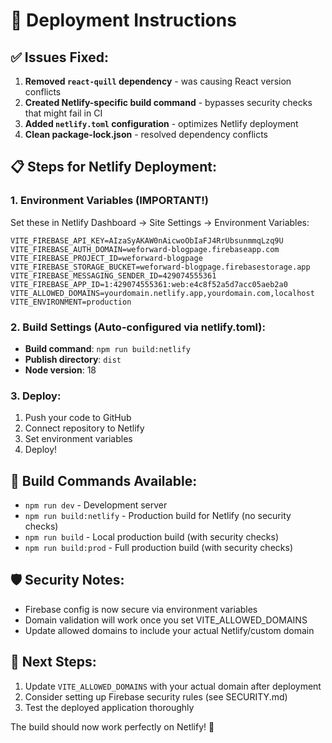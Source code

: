 # 🚀 Deployment Instructions

## ✅ Issues Fixed:
1. **Removed `react-quill` dependency** - was causing React version conflicts
2. **Created Netlify-specific build command** - bypasses security checks that might fail in CI
3. **Added `netlify.toml` configuration** - optimizes Netlify deployment
4. **Clean package-lock.json** - resolved dependency conflicts

## 📋 Steps for Netlify Deployment:

### 1. Environment Variables (IMPORTANT!)
Set these in Netlify Dashboard → Site Settings → Environment Variables:

```
VITE_FIREBASE_API_KEY=AIzaSyAKAW0nAicwoObIaFJ4RrUbsunmmqLzq9U
VITE_FIREBASE_AUTH_DOMAIN=weforward-blogpage.firebaseapp.com
VITE_FIREBASE_PROJECT_ID=weforward-blogpage
VITE_FIREBASE_STORAGE_BUCKET=weforward-blogpage.firebasestorage.app
VITE_FIREBASE_MESSAGING_SENDER_ID=429074555361
VITE_FIREBASE_APP_ID=1:429074555361:web:e4c8f52a5d7acc05aeb2a0
VITE_ALLOWED_DOMAINS=yourdomain.netlify.app,yourdomain.com,localhost
VITE_ENVIRONMENT=production
```

### 2. Build Settings (Auto-configured via netlify.toml):
- **Build command**: `npm run build:netlify`
- **Publish directory**: `dist`
- **Node version**: 18

### 3. Deploy:
1. Push your code to GitHub
2. Connect repository to Netlify
3. Set environment variables
4. Deploy!

## 🔧 Build Commands Available:
- `npm run dev` - Development server
- `npm run build:netlify` - Production build for Netlify (no security checks)
- `npm run build` - Local production build (with security checks)
- `npm run build:prod` - Full production build (with security checks)

## 🛡️ Security Notes:
- Firebase config is now secure via environment variables
- Domain validation will work once you set VITE_ALLOWED_DOMAINS
- Update allowed domains to include your actual Netlify/custom domain

## 🎯 Next Steps:
1. Update `VITE_ALLOWED_DOMAINS` with your actual domain after deployment
2. Consider setting up Firebase security rules (see SECURITY.md)
3. Test the deployed application thoroughly

The build should now work perfectly on Netlify! 🎉
